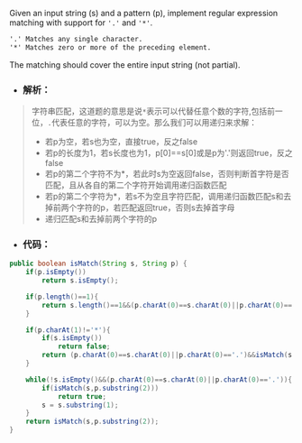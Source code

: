 Given an input string (s) and a pattern (p), implement regular expression matching with support for `'.'` and `'*'`.

```xml
'.' Matches any single character.
'*' Matches zero or more of the preceding element.
```

The matching should cover the entire input string (not partial).

- ### 解析：
> 字符串匹配，这道题的意思是说`*`表示可以代替任意个数的字符,包括前一位，`.`代表任意的字符，可以为空。那么我们可以用递归来求解：
> -  若p为空，若s也为空，直接true，反之false
> -  若p的长度为1，若s长度也为1，p[0]==s[0]或是p为'.'则返回true，反之false
> -  若p的第二个字符不为*，若此时s为空返回false，否则判断首字符是否匹配，且从各自的第二个字符开始调用递归函数匹配
> -  若p的第二个字符为*，若s不为空且字符匹配，调用递归函数匹配s和去掉前两个字符的p，若匹配返回true，否则s去掉首字母
> -  递归匹配s和去掉前两个字符的p

- ### 代码：

```java
public boolean isMatch(String s, String p) {
    if(p.isEmpty())
        return s.isEmpty();

    if(p.length()==1){
        return s.length()==1&&(p.charAt(0)==s.charAt(0)||p.charAt(0)=='.');
    }

    if(p.charAt(1)!='*'){
        if(s.isEmpty())
            return false;
        return (p.charAt(0)==s.charAt(0)||p.charAt(0)=='.')&&isMatch(s.substring(1),p.substring(1));
    }

    while(!s.isEmpty()&&(p.charAt(0)==s.charAt(0)||p.charAt(0)=='.')){
        if(isMatch(s,p.substring(2)))
            return true;
        s = s.substring(1);
    }
    return isMatch(s,p.substring(2));
}
```
